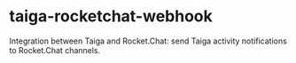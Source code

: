 # taiga-rocketchat-webhook
 Integration between Taiga and Rocket.Chat: send Taiga activity notifications to Rocket.Chat channels.
